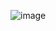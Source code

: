 ![image](https://github.com/Ericanshimir/alu-AirBnB_clone/assets/109414922/7c5b3e58-242d-4c8b-906d-8cee820d0ad1)
